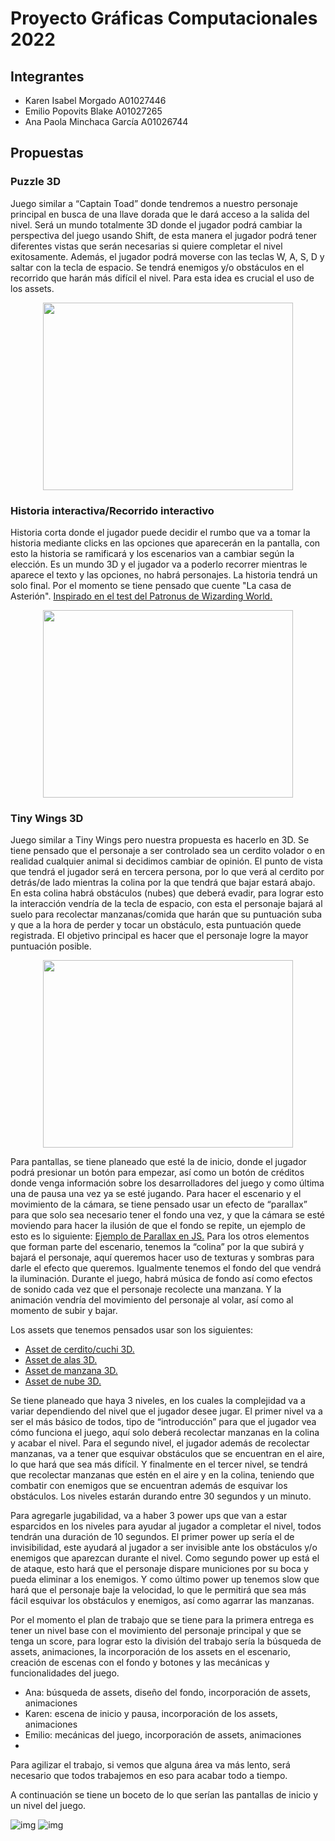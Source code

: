 # Proyecto Gráficas Computacionales 2022

## Integrantes
* Karen Isabel Morgado A01027446
* Emilio Popovits Blake A01027265
* Ana Paola Minchaca García A01026744


## Propuestas 
### Puzzle 3D
Juego similar a “Captain Toad” donde tendremos a nuestro personaje principal en busca de una llave dorada que le dará acceso a la salida del nivel. Será un mundo totalmente 3D donde el jugador podrá cambiar la perspectiva del juego usando Shift, de esta manera el jugador podrá tener diferentes vistas que serán necesarias si quiere completar el nivel exitosamente. Además, el jugador podrá moverse con las teclas W, A, S, D y saltar con la tecla de espacio. Se tendrá enemigos y/o obstáculos en el recorrido que harán más difícil el nivel. Para esta idea es crucial el uso de los assets.

<p align="center">
  <img width="400" height="300" src="https://i.blogs.es/faf0f1/captain/840_560.jpg">
</p>

### Historia interactiva/Recorrido interactivo
Historia corta donde el jugador puede decidir el rumbo que va a tomar la historia mediante clicks en las opciones que aparecerán en la pantalla, con esto la historia se ramificará y los escenarios van a cambiar según la elección. Es un mundo 3D y el jugador va a poderlo recorrer mientras le aparece el texto y las opciones, no habrá personajes. La historia tendrá un solo final. Por el momento se tiene pensado que cuente "La casa de Asterión". [Inspirado en el test del Patronus de Wizarding World.](https://www.youtube.com/watch?v=4jTMGnALzwM)

<p align="center">
  <img width="400" height="300" src="https://user-images.githubusercontent.com/42215143/158502634-e51e8c72-db81-4941-9c87-5c28e640a6e9.png">
</p>

### Tiny Wings 3D
Juego similar a Tiny Wings pero nuestra propuesta es hacerlo en 3D. Se tiene pensado que el personaje a ser controlado sea un cerdito volador o en realidad cualquier animal si decidimos cambiar de opinión. El punto de vista que tendrá el jugador será en tercera persona, por lo que verá al cerdito por detrás/de lado mientras la colina por la que tendrá que bajar estará abajo. En esta colina habrá obstáculos (nubes) que deberá evadir, para lograr esto la interacción vendría de la tecla de espacio, con esta el personaje bajará al suelo para recolectar manzanas/comida que harán que su puntuación suba y que a la hora de perder y tocar un obstáculo, esta puntuación quede registrada. El objetivo principal es hacer que el personaje logre la mayor puntuación posible. 

<p align="center">
  <img width="400" height="300" src="https://www.cnet.com/a/img/resize/6e06af91b18323fa1df098972e5afdb5fc1e9f9e/hub/2011/02/28/23d65373-cbf2-11e2-9a4a-0291187b029a/orig-tw1.jpg?auto=webp&width=768">
</p>

Para pantallas, se tiene planeado que esté la de inicio, donde el jugador podrá presionar un botón para empezar, así como un botón de créditos donde venga información sobre los desarrolladores del juego y como última una de pausa una vez ya se esté jugando. Para hacer el escenario y el movimiento de la cámara, se tiene pensado usar un efecto de “parallax” para que solo sea necesario tener el fondo una vez, y que la cámara se esté moviendo para hacer la ilusión de que el fondo se repite, un ejemplo de esto es lo siguiente: [Ejemplo de Parallax en JS.](https://codepen.io/novogrammer/pen/eJzVRz) Para los otros elementos que forman parte del escenario, tenemos la “colina” por la que subirá y bajará el personaje, aquí queremos hacer uso de texturas y sombras para darle el efecto que queremos. Igualmente tenemos el fondo del que vendrá la iluminación. Durante el juego, habrá música de fondo así como efectos de sonido cada vez que el personaje recolecte una manzana. Y la animación vendría del movimiento del personaje al volar, así como al momento de subir y bajar. 

Los assets que tenemos pensados usar son los siguientes:
* [Asset de cerdito/cuchi 3D.](https://www.cgtrader.com/free-3d-models/animals/mammal/cute-pig-e9e66a0b-5d45-49c8-bb4b-2cd97ac16037)
* [Asset de alas 3D.](https://www.cgtrader.com/free-3d-models/character/other/angel-wings-type-3)
* [Asset de manzana 3D.](https://www.turbosquid.com/3d-models/apple-cartoon-3d-1495154)
* [Asset de nube 3D.](https://www.turbosquid.com/3d-models/cloud-3d-model-1340488)

Se tiene planeado que haya 3 niveles, en los cuales la complejidad va a variar dependiendo del nivel que el jugador desee jugar. El primer nivel va a ser el más básico de todos, tipo de “introducción” para que el jugador vea cómo funciona el juego, aquí solo deberá recolectar manzanas en la colina y acabar el nivel. Para el segundo nivel, el jugador además de recolectar manzanas, va a tener que esquivar obstáculos que se encuentran en el aire, lo que hará que sea más difícil. Y finalmente en el tercer nivel, se tendrá que recolectar manzanas que estén en el aire y en la colina, teniendo que combatir con enemigos que se encuentran además de esquivar los obstáculos. Los niveles estarán durando entre 30 segundos y un minuto.

Para agregarle jugabilidad, va a haber 3 power ups que van a estar esparcidos en los niveles para ayudar al jugador a completar el nivel, todos tendrán una duración de 10 segundos. El primer power up sería el de invisibilidad, este ayudará al jugador a ser invisible ante los obstáculos y/o enemigos que aparezcan durante el nivel. Como segundo power up está el de ataque, esto hará que el personaje dispare municiones por su boca y pueda eliminar a los enemigos. Y como último power up tenemos slow que hará que el personaje baje la velocidad, lo que le permitirá que sea más fácil esquivar los obstáculos y enemigos, así como agarrar las manzanas.

Por el momento el plan de trabajo que se tiene para la primera entrega es tener un nivel base con el movimiento del personaje principal y que se tenga un score, para lograr esto la división del trabajo sería la búsqueda de assets, animaciones, la incorporación de los assets en el escenario, creación de escenas con el fondo y botones y las mecánicas y funcionalidades del juego. 
* Ana: búsqueda de assets, diseño del fondo, incorporación de assets, animaciones
* Karen: escena de inicio y pausa, incorporación de los assets, animaciones
* Emilio: mecánicas del juego, incorporación de assets, animaciones
* 
Para agilizar el trabajo, si vemos que alguna área va más lento, será necesario que todos trabajemos en eso para acabar todo a tiempo. 

A continuación se tiene un boceto de lo que serían las pantallas de inicio y un nivel del juego. 

![img](https://cdn.discordapp.com/attachments/853383945805758464/954559756561944586/unknown.png)
![img](https://cdn.discordapp.com/attachments/853383945805758464/954559809426976788/unknown.png)




